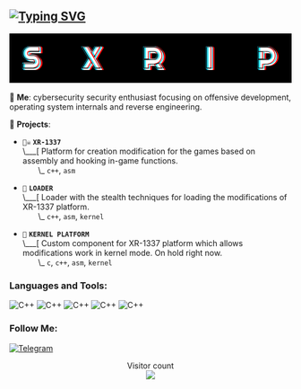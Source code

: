 ## [![Typing SVG](https://readme-typing-svg.demolab.com?font=Terminess+Nerd+Font+Mono&size=20&duration=2000&pause=500&color=49F7B6&background=FFFFFF00&vCenter=true&random=true&width=540&height=40&lines=hey%2C+it's+SxRip!;currently%3A+poking+at+windows+with+a+stick;currently%3A+studying+the+arcane+arts;currently%3A+spamming+F5+in+IDA;currently%3A+shadowboxing+security+solutions;currently%3A+succumbing+to+the+void;currently%3A+loitering+in+CPL%3D0;currently%3A+thumbing+through+grimoires+(SDMs))](https://git.io/typing-svg)

![Header](https://github.com/SxRip/SxRip/blob/master/assets/sxRIP.png)

💬 **Me**: cybersecurity security enthusiast focusing on offensive development, operating system internals and reverse engineering.

🌱 **Projects**:

- `🏴‍☠️` **`XR-1337`**<br>
\\___[ Platform for creation modification for the games based on assembly and hooking in-game functions.<br>
&nbsp;&nbsp;&nbsp;&nbsp;&nbsp;&nbsp;&nbsp;\\\_ `c++`, `asm`

- `💉` **`LOADER`**<br>
\\___[ Loader with the stealth techniques for loading the modifications of XR-1337 platform.<br>
&nbsp;&nbsp;&nbsp;&nbsp;&nbsp;&nbsp;&nbsp;\\\_ `c++`, `asm`, `kernel`

- `🌟` **`KERNEL PLATFORM`**<br>
\\___[ Custom component for XR-1337 platform which allows modifications work in kernel mode. On hold right now.<br>
&nbsp;&nbsp;&nbsp;&nbsp;&nbsp;&nbsp;&nbsp;\\\_ `c`, `c++`, `asm`, `kernel`

### Languages and Tools:
![C++](https://img.shields.io/badge/-C++-090909?style=for-the-badge&logo=C%2b%2b&logoColor=6296CC)
![C++](https://img.shields.io/badge/-STL-090909?style=for-the-badge&logo=C%2b%2b&logoColor=6296CC)
![C++](https://img.shields.io/badge/-WINAPI-090909?style=for-the-badge&logo=C%2b%2b&logoColor=6296CC)
![C++](https://img.shields.io/badge/-ImGui-090909?style=for-the-badge&logo=C%2b%2b&logoColor=6296CC)
![C++](https://img.shields.io/badge/-DirectX-090909?style=for-the-badge&logo=C%2b%2b&logoColor=6296CC)
<!-- ![C++](https://img.shields.io/badge/-QT-090909?style=for-the-badge&logo=C%2b%2b&logoColor=6296CC) -->

### Follow Me:
[![Telegram](https://img.shields.io/badge/-Telegram-090909?style=for-the-badge&logo=telegram&logoColor=27A0D9)](https://t.me/neverlandXXI)

<p align="center"> 
  Visitor count<br>
  <img src="https://profile-counter.glitch.me/sxrip/count.svg" />
</p>
